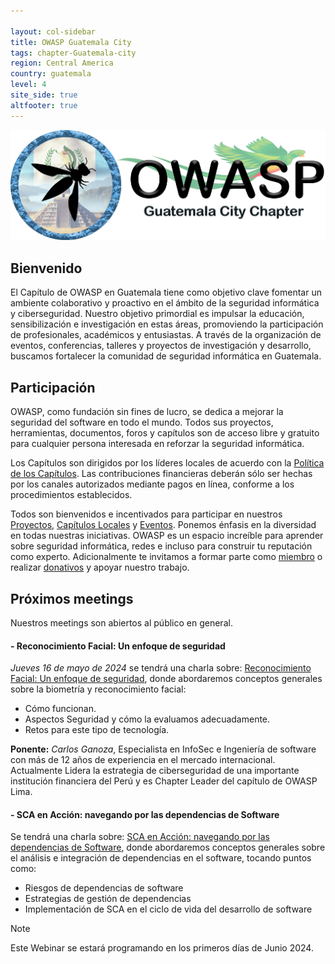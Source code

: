 ```yaml
---

layout: col-sidebar
title: OWASP Guatemala City
tags: chapter-Guatemala-city
region: Central America
country: guatemala
level: 4
site_side: true
altfooter: true
---
```



<div align="center"><img src="assets/images/owasp-gt.png"></div>

## Bienvenido
El Capítulo de OWASP en Guatemala tiene como objetivo clave fomentar un ambiente colaborativo y proactivo en el ámbito de la seguridad informática y ciberseguridad. Nuestro objetivo primordial es impulsar la educación, sensibilización e investigación en estas áreas, promoviendo la participación de profesionales, académicos y entusiastas. A través de la organización de eventos, conferencias, talleres y proyectos de investigación y desarrollo, buscamos fortalecer la comunidad de seguridad informática en Guatemala. 

## Participación
OWASP, como fundación sin fines de lucro, se dedica a mejorar la seguridad del software en todo el mundo. Todos sus proyectos, herramientas, documentos, foros y capítulos son de acceso libre y gratuito para cualquier persona interesada en reforzar la seguridad informática. 

Los Capítulos son dirigidos por los líderes locales de acuerdo con la [Política de los Capítulos](/www-policy/operational/chapters). Las contribuciones financieras deberán sólo ser hechas por los canales autorizados mediante pagos en línea, conforme a los procedimientos establecidos.

Todos son bienvenidos e incentivados para participar en nuestros [Proyectos](/projects/), [Capítulos Locales](/chapters/) y [Eventos](/events/). Ponemos énfasis en la diversidad en todas nuestras iniciativas. OWASP es un espacio increíble para aprender sobre seguridad informática, redes e incluso para construir tu reputación como experto.  Adicionalmente te invitamos a formar parte como [miembro](/membership/) o realizar [donativos](/donate/) y apoyar nuestro trabajo.

## Próximos meetings 

Nuestros meetings son abiertos al público en general.

#### - Reconocimiento Facial: Un enfoque de seguridad
*Jueves 16 de mayo de 2024* se tendrá una charla sobre: [Reconocimiento Facial: Un enfoque de seguridad](), donde abordaremos conceptos generales sobre la biometría y reconocimiento facial:
- Cómo funcionan.
- Aspectos Seguridad y cómo la evaluamos adecuadamente.
- Retos para este tipo de tecnología.

**Ponente:** *Carlos Ganoza*, Especialista en InfoSec e Ingeniería de software con más de 12 años de experiencia en el mercado internacional. Actualmente Lidera la estrategia de ciberseguridad de una importante institución financiera del Perú y es Chapter Leader del capítulo de OWASP Lima.
  
#### - SCA en Acción: navegando por las dependencias de Software
Se tendrá una charla sobre: [SCA en Acción: navegando por las dependencias de Software](), donde abordaremos conceptos generales sobre el análisis e integración de dependencias en el software, tocando puntos como:
- Riesgos de dependencias de software
- Estrategias de gestión de dependencias
- Implementación de SCA en el ciclo de vida del desarrollo de software
> [!NOTE]
> Este Webinar se estará programando en los primeros días de Junio 2024.
